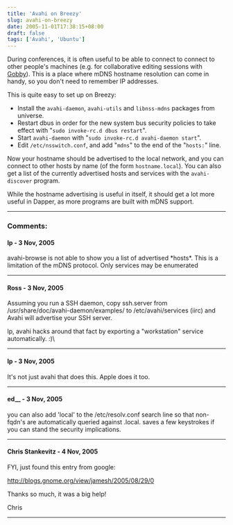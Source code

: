 ```yaml
---
title: 'Avahi on Breezy'
slug: avahi-on-breezy
date: 2005-11-01T17:38:15+08:00
draft: false
tags: ['Avahi', 'Ubuntu']
---
```


During conferences, it is often useful to be able to connect to connect
to other people\'s machines (e.g. for collaborative editing sessions
with [Gobby](http://gobby.0x539.de/)). This is a place where mDNS
hostname resolution can come in handy, so you don\'t need to remember IP
addresses.

This is quite easy to set up on Breezy:

-   Install the `avahi-daemon`, `avahi-utils` and `libnss-mdns` packages
    from universe.
-   Restart dbus in order for the new system bus security policies to
    take effect with \"`sudo invoke-rc.d dbus restart`\".
-   Start `avahi-daemon` with \"`sudo invoke-rc.d avahi-daemon start`\".
-   Edit `/etc/nsswitch.conf`, and add \"`mdns`\" to the end of the
    \"`hosts:`\" line.

Now your hostname should be advertised to the local network, and you can
connect to other hosts by name (of the form `hostname.local`). You can
also get a list of the currently advertised hosts and services with the
`avahi-discover` program.

While the hostname advertising is useful in itself, it should get a lot
more useful in Dapper, as more programs are built with mDNS support.

---
### Comments:
#### lp - <time datetime="2005-11-02 02:02:48">3 Nov, 2005</time>

avahi-browse is not able to show you a list of advertised \*hosts\*.
This is a limitation of the mDNS protocol. Only services may be
enumerated

---
#### Ross - <time datetime="2005-11-02 03:17:04">3 Nov, 2005</time>

Assuming you run a SSH daemon, copy ssh.server from
/usr/share/doc/avahi-daemon/examples/ to /etc/avahi/services (iirc) and
Avahi will advertise your SSH server.

lp, avahi hacks around that fact by exporting a \"workstation\" service
automatically. :)\

---
#### lp - <time datetime="2005-11-02 07:35:43">3 Nov, 2005</time>

It\'s not just avahi that does this. Apple does it too.

---
#### ed__ - <time datetime="2005-11-02 15:42:36">3 Nov, 2005</time>

you can also add \'local\' to the /etc/resolv.conf search line so that
non-fqdn\'s are automatically queried against .local. saves a few
keystrokes if you can stand the security implications.

---
#### Chris Stankevitz - <time datetime="2005-11-03 11:21:25">4 Nov, 2005</time>

FYI, just found this entry from google:

<http://blogs.gnome.org/view/jamesh/2005/08/29/0>

Thanks so much, it was a big help!

Chris

---
